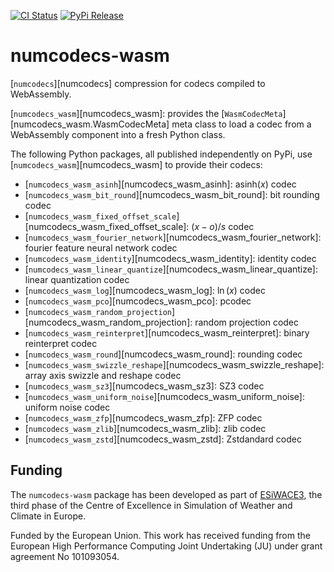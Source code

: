 [![CI Status]][workflow] [![PyPi Release]][pypi]

[CI Status]: https://img.shields.io/github/actions/workflow/status/juntyr/numcodecs-rs/ci.yml?branch=main
[workflow]: https://github.com/juntyr/numcodecs-rs/actions/workflows/ci.yml?query=branch%3Amain

[PyPi Release]: https://img.shields.io/pypi/v/numcodecs-wasm.svg
[pypi]: https://pypi.python.org/pypi/numcodecs-wasmx

# numcodecs-wasm

[`numcodecs`][numcodecs] compression for codecs compiled to WebAssembly.

[`numcodecs_wasm`][numcodecs_wasm]: provides the [`WasmCodecMeta`][numcodecs_wasm.WasmCodecMeta] meta class to load a codec from a WebAssembly component into a fresh Python class.

The following Python packages, all published independently on PyPi, use [`numcodecs_wasm`][numcodecs_wasm] to provide their codecs:

- [`numcodecs_wasm_asinh`][numcodecs_wasm_asinh]: $\text{asinh}(x)$ codec
- [`numcodecs_wasm_bit_round`][numcodecs_wasm_bit_round]: bit rounding codec
- [`numcodecs_wasm_fixed_offset_scale`][numcodecs_wasm_fixed_offset_scale]: $(x-o) / s$ codec
- [`numcodecs_wasm_fourier_network`][numcodecs_wasm_fourier_network]: fourier feature neural network codec
- [`numcodecs_wasm_identity`][numcodecs_wasm_identity]: identity codec
- [`numcodecs_wasm_linear_quantize`][numcodecs_wasm_linear_quantize]: linear quantization codec
- [`numcodecs_wasm_log`][numcodecs_wasm_log]: $\ln(x)$ codec
- [`numcodecs_wasm_pco`][numcodecs_wasm_pco]: pcodec
- [`numcodecs_wasm_random_projection`][numcodecs_wasm_random_projection]: random projection codec
- [`numcodecs_wasm_reinterpret`][numcodecs_wasm_reinterpret]: binary reinterpret codec
- [`numcodecs_wasm_round`][numcodecs_wasm_round]: rounding codec
- [`numcodecs_wasm_swizzle_reshape`][numcodecs_wasm_swizzle_reshape]: array axis swizzle and reshape codec
- [`numcodecs_wasm_sz3`][numcodecs_wasm_sz3]: SZ3 codec
- [`numcodecs_wasm_uniform_noise`][numcodecs_wasm_uniform_noise]: uniform noise codec
- [`numcodecs_wasm_zfp`][numcodecs_wasm_zfp]: ZFP codec
- [`numcodecs_wasm_zlib`][numcodecs_wasm_zlib]: zlib codec
- [`numcodecs_wasm_zstd`][numcodecs_wasm_zstd]: Zstdandard codec

## Funding

The `numcodecs-wasm` package has been developed as part of [ESiWACE3](https://www.esiwace.eu), the third phase of the Centre of Excellence in Simulation of Weather and Climate in Europe.

Funded by the European Union. This work has received funding from the European High Performance Computing Joint Undertaking (JU) under grant agreement No 101093054.

